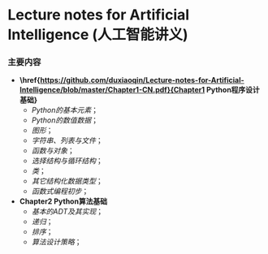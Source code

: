 # Lecture notes for Artificial Intelligence (人工智能讲义)

### 主要内容
- **\href{https://github.com/duxiaoqin/Lecture-notes-for-Artificial-Intelligence/blob/master/Chapter1-CN.pdf}{Chapter1 Python程序设计基础}**
   - _Python的基本元素_；
   - _Python的数值数据_；
   - _图形_；
   - _字符串、列表与文件_；
   - _函数与对象_；
   - _选择结构与循环结构_；
   - _类_；
   - _其它结构化数据类型_；
   - _函数式编程初步_；
- **Chapter2 Python算法基础**
   - _基本的ADT及其实现_；
   - _递归_；
   - _排序_；
   - _算法设计策略_；
